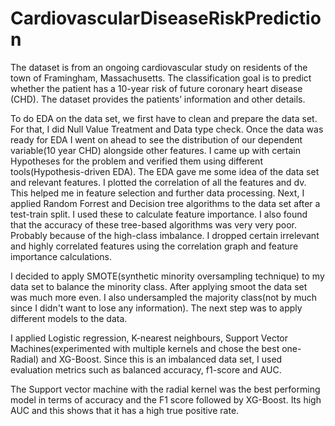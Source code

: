 # CardiovascularDiseaseRiskPrediction
The dataset is from an ongoing cardiovascular study on residents of the town of Framingham, Massachusetts. The classification goal is to predict whether the patient has a 10-year risk of future coronary heart disease (CHD). The dataset provides the patients’ information and other details. 

To do EDA on the data set, we first have to clean and prepare the data set. For that, I did Null Value Treatment and Data type check. Once the data was ready for EDA I went on ahead to see the distribution of our dependent variable(10 year CHD) alongside other features. I came up with certain Hypotheses for the problem and verified them using different tools(Hypothesis-driven EDA). The EDA gave me some idea of the data set and relevant features.
I plotted the correlation of all the features and dv. This helped me in feature selection and further data processing. Next, I applied Random Forrest and Decision tree algorithms to the data set after a test-train split. I used these to calculate feature importance. I also found that the accuracy of these tree-based algorithms was very very poor. Probably because of the high-class imbalance. I dropped certain irrelevant and highly correlated features using the correlation graph and feature importance calculations. 

I decided to apply SMOTE(synthetic minority oversampling technique) to my data set to balance the minority class. After applying smoot the data set was much more even. I also undersampled the majority class(not by much since I didn't want to lose any information). The next step was to apply different models to the data. 

I applied Logistic regression, K-nearest neighbours, Support Vector Machines(experimented with multiple kernels and chose the best one-Radial) and XG-Boost.  Since this is an imbalanced data set, I used evaluation metrics such as balanced accuracy, f1-score and AUC.

The Support vector machine with the radial kernel was the best performing model in terms of accuracy and the F1 score followed by XG-Boost. Its high AUC and this shows that it has a high true positive rate.
